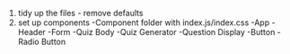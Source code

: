 
1. tidy up the files - remove defaults
2. set up components
    -Component folder with index.js/index.css
        -App
            -Header
            -Form
            -Quiz Body
                -Quiz Generator
                -Question Display
            -Button
            -Radio Button
